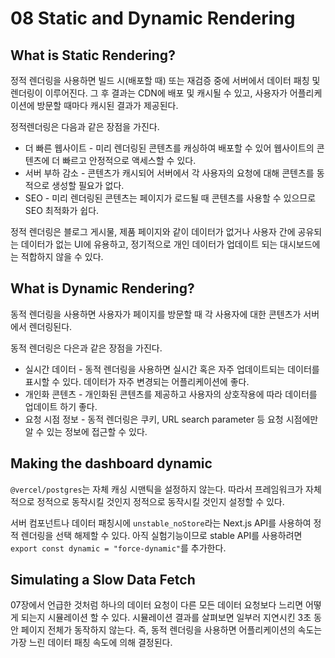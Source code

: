 # 08 Static and Dynamic Rendering
## What is Static Rendering?
정적 렌더링을 사용하면 빌드 시(배포할 때) 또는 재검증 중에 서버에서 데이터 패칭 및 렌더링이 이루어진다. 그 후 결과는 CDN에 배포 및 캐시될 수 있고, 사용자가 어플리케이션에 방문할 때마다 캐시된 결과가 제공된다.

정적렌더링은 다음과 같은 장점을 가진다.
- 더 빠른 웹사이트 - 미리 렌더링된 콘텐츠를 캐싱하여 배포할 수 있어 웹사이트의 콘텐츠에 더 빠르고 안정적으로 액세스할 수 있다.
- 서버 부하 감소 - 콘텐츠가 캐시되어 서버에서 각 사용자의 요청에 대해 콘텐츠를 동적으로 생성할 필요가 없다.
- SEO - 미리 렌더링된 콘텐츠는 페이지가 로드될 때 콘텐츠를 사용할 수 있으므로 SEO 최적화가 쉽다.

정적 렌더링은 블로그 게시물, 제품 페이지와 같이 데이터가 없거나 사용자 간에 공유되는 데이터가 없는 UI에 유용하고, 정기적으로 개인 데이터가 업데이트 되는 대시보드에는 적합하지 않을 수 있다.

## What is Dynamic Rendering?
동적 렌더링을 사용하면 사용자가 페이지를 방문할 때 각 사용자에 대한 콘텐츠가 서버에서 렌더링된다.

동적 렌더링은 다은과 같은 장점을 가진다.
- 실시간 데이터 - 동적 렌더링을 사용하면 실시간 혹은 자주 업데이트되는 데이터를 표시할 수 있다. 데이터가 자주 변경되는 어플리케이션에 좋다.
- 개인화 콘텐츠 - 개인화된 콘텐츠를 제공하고 사용자의 상호작용에 따라 데이터를 업데이트 하기 좋다.
- 요청 시점 정보 - 동적 렌더링은 쿠키, URL search parameter 등 요청 시점에만 알 수 있는 정보에 접근할 수 있다.

## Making the dashboard dynamic
`@vercel/postgres`는 자체 캐싱 시맨틱을 설정하지 않는다. 따라서 프레임워크가 자체적으로 정적으로 동작시킬 것인지 정적으로 동작시킬 것인지 설정할 수 있다.

서버 컴포넌트나 데이터 패칭시에 `unstable_noStore`라는 Next.js API를 사용하여 정적 렌더링을 선택 해제할 수 있다. 아직 실험기능이므로 stable API를 사용하려면 `export const dynamic = "force-dynamic"`를 추가한다.

## Simulating a Slow Data Fetch
07장에서 언급한 것처럼 하나의 데이터 요청이 다른 모든 데이터 요청보다 느리면 어떻게 되는지 시뮬레이션 할 수 있다. 시뮬레이션 결과를 살펴보면 일부러 지연시킨 3초 동안 페이지 전체가 동작하지 않는다. 즉, 동적 렌더링을 사용하면 어플리케이션의 속도는 가장 느린 데이터 패칭 속도에 의해 결정된다.
